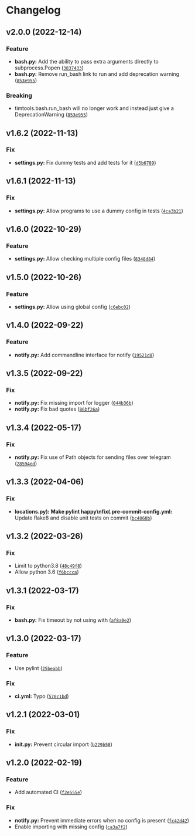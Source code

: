# Changelog

<!--next-version-placeholder-->

## v2.0.0 (2022-12-14)
### Feature
* **bash.py:** Add the ability to pass extra arguments directly to subprocess.Popen ([`3837433`](https://github.com/tim83/timtools/commit/383743338f2c4c77616d3f1da2989ccc6ff6e55c))
* **bash.py:** Remove run_bash link to run and add deprecation warning ([`853e955`](https://github.com/tim83/timtools/commit/853e95581d650b68da3d15094fb95cb38e4a4aef))

### Breaking
* timtools.bash.run_bash will no longer work and instead just give a DeprecationWarning  ([`853e955`](https://github.com/tim83/timtools/commit/853e95581d650b68da3d15094fb95cb38e4a4aef))

## v1.6.2 (2022-11-13)
### Fix
* **settings.py:** Fix dummy tests and add tests for it ([`d5b6789`](https://github.com/tim83/timtools/commit/d5b6789e61285375af277fc898e4b7851abcbd82))

## v1.6.1 (2022-11-13)
### Fix
* **settings.py:** Allow programs to use a dummy config in tests ([`4ca3b21`](https://github.com/tim83/timtools/commit/4ca3b21ba9f6707dae4cb06052d3cf59e64f357d))

## v1.6.0 (2022-10-29)
### Feature
* **settings.py:** Allow checking multiple config files ([`8348d84`](https://github.com/tim83/timtools/commit/8348d84e2760704e1e9d2a9856ee2f64bf0a5456))

## v1.5.0 (2022-10-26)
### Feature
* **settings.py:** Allow using global config ([`c6ebc02`](https://github.com/tim83/timtools/commit/c6ebc02968d81e22cb9a4ee5e42fdc840f788b7d))

## v1.4.0 (2022-09-22)
### Feature
* **notify.py:** Add commandline interface for notify ([`19521d8`](https://github.com/tim83/timtools/commit/19521d89948be110a9918dae141dcff6963804a4))

## v1.3.5 (2022-09-22)
### Fix
* **notify.py:** Fix missing import for logger ([`044b36b`](https://github.com/tim83/timtools/commit/044b36bcba118514b0541a5ce4d11b5bb5400d60))
* **notify.py:** Fix bad quotes ([`86bf26a`](https://github.com/tim83/timtools/commit/86bf26a4610f3998bea52850e3a3cd27811e8bdf))

## v1.3.4 (2022-05-17)
### Fix
* **notify.py:** Fix use of Path objects for sending files over telegram ([`28594ed`](https://github.com/tim83/timtools/commit/28594ed7a217b2de9635a17cff85f5c6b25f1057))

## v1.3.3 (2022-04-06)
### Fix
* **locations.py): Make pylint happy\nfix(.pre-commit-config.yml:** Update flake8 and disable unit tests on commit ([`bc4060b`](https://github.com/tim83/timtools/commit/bc4060be4cd1895e2b78005d6c67de80a1a7da01))

## v1.3.2 (2022-03-26)
### Fix
* Limit to python3.8 ([`48c49f8`](https://github.com/tim83/timtools/commit/48c49f8874b2e042991432ed090e26b055e3f067))
* Allow python 3.6 ([`f6bccca`](https://github.com/tim83/timtools/commit/f6bcccabad3c3866b60656ae80564cda85437633))

## v1.3.1 (2022-03-17)
### Fix
* **bash.py:** Fix timeout by not using with ([`af8a0e2`](https://github.com/tim83/timtools/commit/af8a0e206565c2da59fe33c34ae34a9aa1872c86))

## v1.3.0 (2022-03-17)
### Feature
* Use pylint ([`25beabb`](https://github.com/tim83/timtools/commit/25beabb647adbcf03da7ca586bc054e4f31e8c29))

### Fix
* **ci.yml:** Typo ([`570c1bd`](https://github.com/tim83/timtools/commit/570c1bddc0d9ea32062d4510b102a70b771f07db))

## v1.2.1 (2022-03-01)
### Fix
* **__init__.py:** Prevent circular import ([`b229b58`](https://github.com/tim83/timtools/commit/b229b58b422455bfc4ce7573b9bc111227f5b688))

## v1.2.0 (2022-02-19)
### Feature
* Add automated CI ([`f2e555e`](https://github.com/tim83/timtools/commit/f2e555ebcfbaea425438262737cc8c3e072ba8aa))

### Fix
* **notify.py:** Prevent immediate errors when no config is present ([`fc42d42`](https://github.com/tim83/timtools/commit/fc42d429d5bb52f96855721ccb3c6772514d5e44))
* Enable importing with missing config ([`ca3a7f2`](https://github.com/tim83/timtools/commit/ca3a7f2abe70be83ff2935ec4fba247a32558e94))
